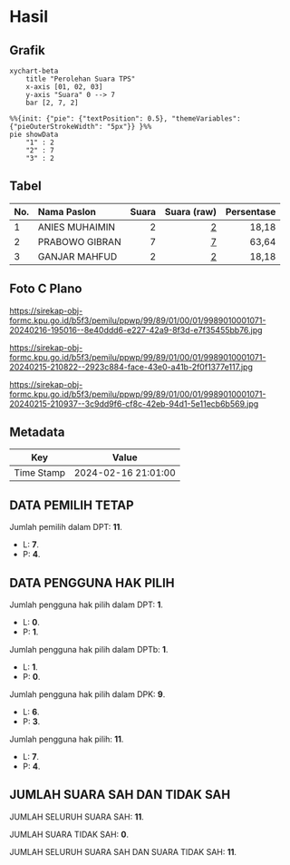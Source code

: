 # Hasil

## Grafik

```mermaid
xychart-beta
    title "Perolehan Suara TPS"
    x-axis [01, 02, 03]
    y-axis "Suara" 0 --> 7
    bar [2, 7, 2]
```

```mermaid
%%{init: {"pie": {"textPosition": 0.5}, "themeVariables": {"pieOuterStrokeWidth": "5px"}} }%%
pie showData
    "1" : 2
    "2" : 7
    "3" : 2
```

## Tabel

| No. | Nama Paslon    | Suara | Suara (raw) | Persentase |
|:--- |:-------------- | -----:| -----------:| ----------:|
| 1   | ANIES MUHAIMIN | 2     | [2][p-1]    | 18,18      |
| 2   | PRABOWO GIBRAN | 7     | [7][p-2]    | 63,64      |
| 3   | GANJAR MAHFUD  | 2     | [2][p-3]    | 18,18      |


[p-1]: https://github.com/gigit-pemilu/pemilu-2024-99-luar-negeri/blob/main/pilpres/hitung-suara/sub/99-luar-negeri/sub/89-penang-malaysia/sub/01-penang-malaysia/sub/0001-penang-malaysia/sub/071-ksk-056/sub/paslon-1.txt
[p-2]: https://github.com/gigit-pemilu/pemilu-2024-99-luar-negeri/blob/main/pilpres/hitung-suara/sub/99-luar-negeri/sub/89-penang-malaysia/sub/01-penang-malaysia/sub/0001-penang-malaysia/sub/071-ksk-056/sub/paslon-2.txt
[p-3]: https://github.com/gigit-pemilu/pemilu-2024-99-luar-negeri/blob/main/pilpres/hitung-suara/sub/99-luar-negeri/sub/89-penang-malaysia/sub/01-penang-malaysia/sub/0001-penang-malaysia/sub/071-ksk-056/sub/paslon-3.txt

## Foto C Plano

https://sirekap-obj-formc.kpu.go.id/b5f3/pemilu/ppwp/99/89/01/00/01/9989010001071-20240216-195016--8e40ddd6-e227-42a9-8f3d-e7f35455bb76.jpg

https://sirekap-obj-formc.kpu.go.id/b5f3/pemilu/ppwp/99/89/01/00/01/9989010001071-20240215-210822--2923c884-face-43e0-a41b-2f0f1377e117.jpg

https://sirekap-obj-formc.kpu.go.id/b5f3/pemilu/ppwp/99/89/01/00/01/9989010001071-20240215-210937--3c9dd9f6-cf8c-42eb-94d1-5e11ecb6b569.jpg


## Metadata

| Key        | Value               |
| ---------- | ------------------- |
| Time Stamp | 2024-02-16 21:01:00 |


## DATA PEMILIH TETAP

Jumlah pemilih dalam DPT: **11**.
 * L: **7**.
 * P: **4**.

## DATA PENGGUNA HAK PILIH

Jumlah pengguna hak pilih dalam DPT: **1**.
 * L: **0**.
 * P: **1**.

Jumlah pengguna hak pilih dalam DPTb: **1**.
 * L: **1**.
 * P: **0**.

Jumlah pengguna hak pilih dalam DPK: **9**.
 * L: **6**.
 * P: **3**.

Jumlah pengguna hak pilih: **11**.
 * L: **7**.
 * P: **4**.

## JUMLAH SUARA SAH DAN TIDAK SAH

JUMLAH SELURUH SUARA SAH: **11**.

JUMLAH SUARA TIDAK SAH: **0**.

JUMLAH SELURUH SUARA SAH DAN SUARA TIDAK SAH: **11**.


